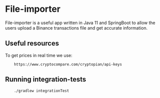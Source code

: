 # File-importer
File-importer is a useful app written in Java 11 and SpringBoot
to allow the users upload a Binance transactions file and get accurate information.

## Useful resources

To get prices in real time we use:
        
        https://www.cryptocompare.com/cryptopian/api-keys


## Running integration-tests

        ./gradlew integrationTest
